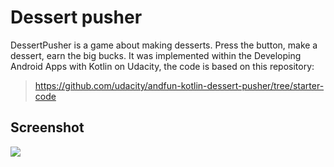 # Dessert pusher 

DessertPusher is a game about making desserts. Press the button, make a dessert, earn the big bucks. It was implemented within the Developing Android Apps with Kotlin on Udacity, the code is based on this repository:

> https://github.com/udacity/andfun-kotlin-dessert-pusher/tree/starter-code

## Screenshot

![](https://drive.google.com/uc?export=view&id=1pWVOLZDHX8Ch5sPtHITR3oTWxvdVfd4H)
